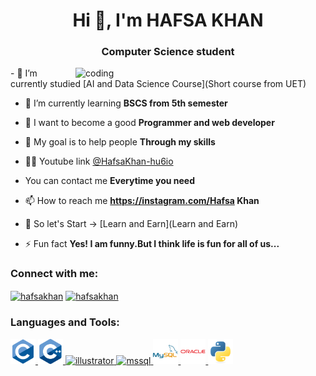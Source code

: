 <h1 align="center">Hi 👋, I'm HAFSA KHAN</h1>
<h3 align="center">Computer Science student</h3>

<image align="right" alt="coding" width="400" src=" https://user-images.githubusercontent...">
- 🔭 I’m currently studied [AI and Data Science Course](Short course from UET)

- 🌱 I’m currently learning **BSCS from 5th semester**

- 👯 I want to become a good **Programmer and web developer**

- 🤝 My goal is to help people **Through my skills**

- 👨‍💻 Youtube link [@HafsaKhan-hu6io](@HafsaKhan-hu6io)

- You can contact me **Everytime you need**

- 📫 How to reach me **https://instagram.com/Hafsa Khan**

- 📄 So let's Start -> [Learn and Earn](Learn and Earn)

- ⚡ Fun fact **Yes! I am funny.But I think life is fun for all of us...**

<h3 align="left">Connect with me:</h3>
<p align="left">
<a href="https://instagram.com/hafsakhan" target="blank"><img align="center" src="https://raw.githubusercontent.com/rahuldkjain/github-profile-readme-generator/master/src/images/icons/Social/instagram.svg" alt="hafsakhan" height="30" width="40" /></a>
<a href="https://www.youtube.com/c/hafsakhan" target="blank"><img align="center" src="https://raw.githubusercontent.com/rahuldkjain/github-profile-readme-generator/master/src/images/icons/Social/youtube.svg" alt="hafsakhan" height="30" width="40" /></a>
</p>

<h3 align="left">Languages and Tools:</h3>
<p align="left"> <a href="https://www.cprogramming.com/" target="_blank" rel="noreferrer"> <img src="https://raw.githubusercontent.com/devicons/devicon/master/icons/c/c-original.svg" alt="c" width="40" height="40"/> </a> <a href="https://www.w3schools.com/cpp/" target="_blank" rel="noreferrer"> <img src="https://raw.githubusercontent.com/devicons/devicon/master/icons/cplusplus/cplusplus-original.svg" alt="cplusplus" width="40" height="40"/> </a> <a href="https://www.adobe.com/in/products/illustrator.html" target="_blank" rel="noreferrer"> <img src="https://www.vectorlogo.zone/logos/adobe_illustrator/adobe_illustrator-icon.svg" alt="illustrator" width="40" height="40"/> </a> <a href="https://www.microsoft.com/en-us/sql-server" target="_blank" rel="noreferrer"> <img src="https://www.svgrepo.com/show/303229/microsoft-sql-server-logo.svg" alt="mssql" width="40" height="40"/> </a> <a href="https://www.mysql.com/" target="_blank" rel="noreferrer"> <img src="https://raw.githubusercontent.com/devicons/devicon/master/icons/mysql/mysql-original-wordmark.svg" alt="mysql" width="40" height="40"/> </a> <a href="https://www.oracle.com/" target="_blank" rel="noreferrer"> <img src="https://raw.githubusercontent.com/devicons/devicon/master/icons/oracle/oracle-original.svg" alt="oracle" width="40" height="40"/> </a> <a href="https://www.python.org" target="_blank" rel="noreferrer"> <img src="https://raw.githubusercontent.com/devicons/devicon/master/icons/python/python-original.svg" alt="python" width="40" height="40"/> </a> </p>
